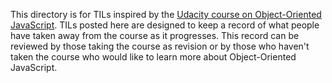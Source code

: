 This directory is for TILs inspired by the [Udacity course on Object-Oriented JavaScript](https://www.udacity.com/course/progress#!/c-ud015). TILs posted here are designed to keep a record of what people have taken away from the course as it progresses. This record can be reviewed by those taking the course as revision or by those who haven't taken the course who would like to learn more about Object-Oriented JavaScript.
